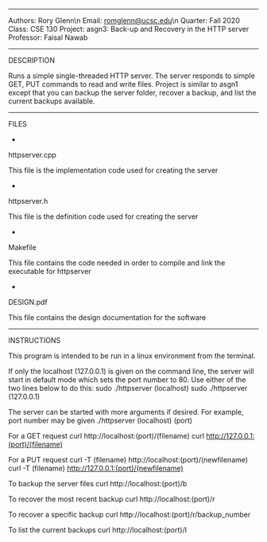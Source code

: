-----------
Authors:   Rory Glenn\n
Email:     romglenn@ucsc.edu\n
Quarter:   Fall 2020
Class:     CSE 130
Project:   asgn3: Back-up and Recovery in the HTTP server
Professor: Faisal Nawab


-----------
DESCRIPTION

Runs a simple single-threaded HTTP server. The server responds to simple
GET, PUT commands to read and write files. Project is similar to asgn1
except that you can backup the server folder, recover a backup, and 
list the current backups available.

-----------
FILES

-
httpserver.cpp

This file is the implementation code used for creating the server

-
httpserver.h

This file is the definition code used for creating the server

-
Makefile

This file contains the code needed in order to compile and link the 
executable for httpserver

-
DESIGN.pdf

This file contains the design documentation for the software


-----------
INSTRUCTIONS

This program is intended to be run in a linux environment from the terminal.

If only the localhost (127.0.0.1) is given on the command line,
the server will start in default mode which sets the port number to 80.
Use either of the two lines below to do this:
sudo ./httpserver (localhost)
sudo ./httpserver (127.0.0.1)

The server can be started with more arguments if desired.
For example, port number may be given
./httpserver (localhost) (port)

For a GET request
curl http://localhost:(port)/(filename)
curl http://127.0.0.1:(port)/(filename)

For a PUT request
curl -T (filename) http://localhost:(port)/(newfilename)
curl -T (filename) http://127.0.0.1:(port)/(newfilename)

To backup the server files
curl http://localhost:(port)/b

To recover the most recent backup
curl http://localhost:(port)/r

To recover a specific backup
curl http://localhost:(port)/r/backup_number

To list the current backups
curl http://localhost:(port)/l
